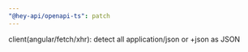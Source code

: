 ```yaml
---
"@hey-api/openapi-ts": patch
---
```


client(angular/fetch/xhr): detect all application/json or +json as JSON
